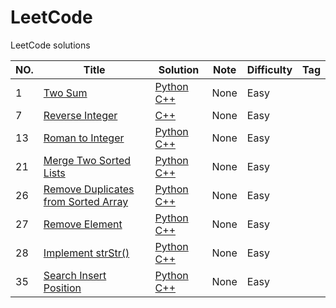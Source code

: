 # LeetCode
LeetCode solutions 

|NO.|Title|Solution|Note|Difficulty|Tag|
|---|-----|--------|----|----------|---|
|1|[Two Sum](https://leetcode.com/problems/two-sum)|[Python](001.%20Two%20Sum/solution.py)  [C++](001.%20Two%20Sum/solution.cpp)|None|Easy||
|7|[Reverse Integer](https://leetcode.com/problems/reverse-integer)|[C++](007.%20Reverse%20Integer/solution.cpp)|None|Easy||
|13|[Roman to Integer](https://leetcode.com/problems/roman-to-integer)|[Python](013.%20Roman%20to%20Integer/solution.py)  [C++](013.%20Roman%20to%20Integer/solution.cpp)|None|Easy||
|21|[Merge Two Sorted Lists](https://leetcode.com/problems/merge-two-sorted-lists)|[Python](021.%20Merge%20Two%20Sorted%20Lists/solution.py)  [C++](021.%20Merge%20Two%20Sorted%20Lists/solution.cpp)|None|Easy||
|26|[Remove Duplicates from Sorted Array](https://leetcode.com/problems/remove-duplicates-from-sorted-array)|[Python](026.%20Remove%20Duplicates%20from%20Sorted%20Array/solution.py)  [C++](026.%20Remove%20Duplicates%20from%20Sorted%20Array/solution.cpp)|None|Easy||
|27|[Remove Element](https://leetcode.com/problems/remove-element)|[Python](027.%20Remove%20Element/solution.py)  [C++](027.%20Remove%20Element/solution.cpp)|None|Easy||
|28|[Implement strStr()](https://leetcode.com/problems/implement-strstr)|[Python](028.%20Implement%20strStr()/solution.py)  [C++](028.%20Implement%20strStr()/solution.cpp)|None|Easy||
|35|[Search Insert Position](https://leetcode.com/problems/search-insert-position)|[Python](035.%20Search%20Insert%20Position/solution.py)  [C++](035.%20Search%20Insert%20Position/solution.cpp)|None|Easy||